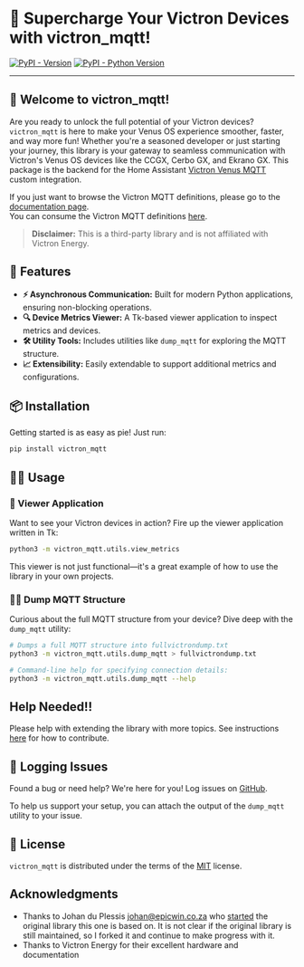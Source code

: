 # 🌟 Supercharge Your Victron Devices with victron_mqtt!

[![PyPI - Version](https://img.shields.io/pypi/v/victron_mqtt.svg)](https://pypi.org/project/victron_mqtt)
[![PyPI - Python Version](https://img.shields.io/pypi/pyversions/victron_mqtt.svg)](https://pypi.org/project/victron_mqtt)

-----

## 🚀 Welcome to victron_mqtt!

Are you ready to unlock the full potential of your Victron devices? `victron_mqtt` is here to make your Venus OS experience smoother, faster, and way more fun! Whether you're a seasoned developer or just starting your journey, this library is your gateway to seamless communication with Victron's Venus OS devices like the CCGX, Cerbo GX, and Ekrano GX.
This package is the backend for the Home Assistant [Victron Venus MQTT](https://github.com/tomer-w/ha-victron-mqtt) custom integration.


If you just want to browse the Victron MQTT definitions, please go to the [documentation page](https://tomer-w.github.io/victron_mqtt/).  
You can consume the Victron MQTT definitions [here](https://raw.githubusercontent.com/tomer-w/victron_mqtt/refs/heads/main/victron_mqtt.json).

> **Disclaimer:** This is a third-party library and is not affiliated with Victron Energy.

## 🌟 Features

- **⚡ Asynchronous Communication:** Built for modern Python applications, ensuring non-blocking operations.
- **🔍 Device Metrics Viewer:** A Tk-based viewer application to inspect metrics and devices.
- **🛠️ Utility Tools:** Includes utilities like `dump_mqtt` for exploring the MQTT structure.
- **📈 Extensibility:** Easily extendable to support additional metrics and configurations.

## 📦 Installation

Getting started is as easy as pie! Just run:

```bash
pip install victron_mqtt
```

## 🧑‍💻 Usage

### 🎨 Viewer Application

Want to see your Victron devices in action? Fire up the viewer application written in Tk:

```bash
python3 -m victron_mqtt.utils.view_metrics
```

This viewer is not just functional—it's a great example of how to use the library in your own projects.

### 🕵️‍♂️ Dump MQTT Structure

Curious about the full MQTT structure from your device? Dive deep with the `dump_mqtt` utility:

```bash
# Dumps a full MQTT structure into fullvictrondump.txt
python3 -m victron_mqtt.utils.dump_mqtt > fullvictrondump.txt

# Command-line help for specifying connection details:
python3 -m victron_mqtt.utils.dump_mqtt --help
```

## Help Needed!!
Please help with extending the library with more topics. See instructions [here](CONTRIBUTING.md) for how to contribute.

## 🐞 Logging Issues

Found a bug or need help? We're here for you! Log issues on [GitHub](https://github.com/tomer-w/victron_mqtt/issues).

To help us support your setup, you can attach the output of the `dump_mqtt` utility to your issue.

## 📜 License

`victron_mqtt` is distributed under the terms of the [MIT](https://spdx.org/licenses/MIT.html) license.

## Acknowledgments

- Thanks to Johan du Plessis <johan@epicwin.co.za> who [started](https://github.com/JohansLab/victronvenusclient) the original library this one is based on. It is not clear if the original library is still maintained, so I forked it and continue to make progress with it.
- Thanks to Victron Energy for their excellent hardware and documentation
